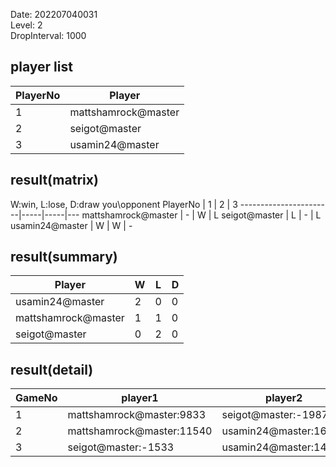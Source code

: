 Date: 202207040031  
Level: 2  
DropInterval: 1000  
## player list
PlayerNo  |  Player
----------|---------------------
1         |  mattshamrock@master
2         |  seigot@master
3         |  usamin24@master
## result(matrix)
W:win, L:lose, D:draw
you\opponent PlayerNo  |  1  |  2  |  3
-----------------------|-----|-----|---
mattshamrock@master    |  -  |  W  |  L
seigot@master          |  L  |  -  |  L
usamin24@master        |  W  |  W  |  -
## result(summary)
Player               |  W  |  L  |  D
---------------------|-----|-----|---
usamin24@master      |  2  |  0  |  0
mattshamrock@master  |  1  |  1  |  0
seigot@master        |  0  |  2  |  0
## result(detail)
GameNo  |  player1                    |  player2
--------|-----------------------------|-----------------------
1       |  mattshamrock@master:9833   |  seigot@master:-1987
2       |  mattshamrock@master:11540  |  usamin24@master:16850
3       |  seigot@master:-1533        |  usamin24@master:14746
